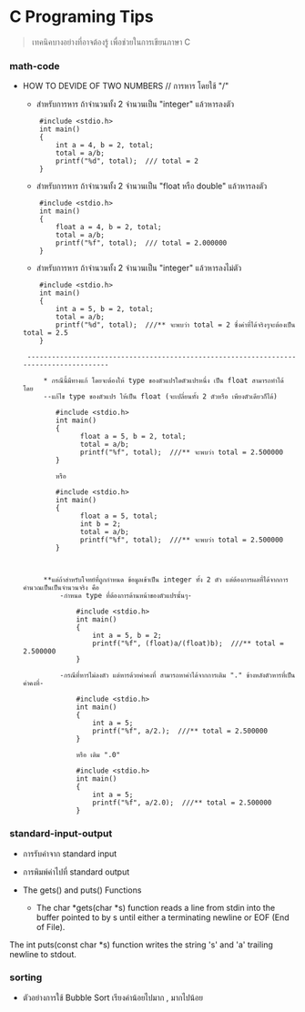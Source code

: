 # C Programing Tips #

> เทคนิคบางอย่างที่อาจต้องรู้ เพื่อช่วยในการเขียนภาษา C

### math-code ###
*  HOW TO DEVIDE OF TWO NUMBERS // การหาร โดยใช้ "/" 
    * สำหรับการหาร ถ้าจำนวนทั้ง 2 จำนวนเป็น "integer" แล้วหารลงตัว 
    ~~~
        #include <stdio.h>
        int main()
        {
            int a = 4, b = 2, total;
            total = a/b;
            printf("%d", total);  /// total = 2 
        }
    
    ~~~
    
    * สำหรับการหาร ถ้าจำนวนทั้ง 2 จำนวนเป็น "float หรือ double" แล้วหารลงตัว 
    ~~~
        #include <stdio.h>
        int main()
        {
            float a = 4, b = 2, total;
            total = a/b;
            printf("%f", total);  /// total = 2.000000 
        }
    
    ~~~
    * สำหรับการหาร ถ้าจำนวนทั้ง 2 จำนวนเป็น "integer" แล้วหารลงไม่ตัว 
    ~~~
        #include <stdio.h>
        int main()
        {
            int a = 5, b = 2, total;
            total = a/b;
            printf("%d", total);  ///** จะพบว่า total = 2 ซึ่งค่าที่ได้จริงๆจะต้องเป็น total = 2.5
        }
    ~~~
        ---------------------------------------------------------------------------------------
        
            * กรณีนี้มีทางแก้ โดยจะต้องให้ type ของตัวแปรใดตัวแปรหนึ่ง เป็น float สามารถทำได้ โดย
            --แก้ไข type ของตัวแปร ให้เป็น float (จะเปลี่ยนทั้ง 2 ตัวหรือ เพียงตัวเดียวก็ได้)
            
               #include <stdio.h>
               int main()
               {
                     float a = 5, b = 2, total;
                     total = a/b;
                     printf("%f", total);  ///** จะพบว่า total = 2.500000
               }
               
               หรือ
               
               #include <stdio.h>
               int main()
               {
                     float a = 5, total;
                     int b = 2;
                     total = a/b;
                     printf("%f", total);  ///** จะพบว่า total = 2.500000
               }
               
             
            
            **แต่ถ้าสำหรับโจทย์ที่ถูกกำหนด ข้อมูลเข้าเป็น integer ทั้ง 2 ตัว แต่ต้องการผลที่ได้จากการคำนวณเป็นเป็นจำนวนจริง คือ
                -กำหนด type ที่ต้องการด้านหน้าของตัวแปรนั้นๆ-
                
                    #include <stdio.h>
                    int main()
                    {
                        int a = 5, b = 2;
                        printf("%f", (float)a/(float)b);  ///** total = 2.500000
                    }
          
                -กรณีที่หารไม่ลงตัว แต่หารด้วยค่าคงที่ สามารถหาค่าได้จากการเติม "." ข้างหลังตัวหารที่เป็นค่าคงที่-
          
                    #include <stdio.h>
                    int main()
                    {
                        int a = 5;
                        printf("%f", a/2.);  ///** total = 2.500000
                    }
             
                    หรือ เติม ".0"
              
                    #include <stdio.h>
                    int main()
                    {
                        int a = 5;
                        printf("%f", a/2.0);  ///** total = 2.500000
                    }
             
              
                    

### standard-input-output ###
*   การรับค่าจาก standard input

*   การพิมพ์ค่าไปที่ standard output
   * The gets() and puts() Functions
     - The char *gets(char *s) function reads a line from stdin into the buffer pointed to by s until either a terminating newline or EOF (End of File).

The int puts(const char *s) function writes the string 's' and 'a' trailing newline to stdout.

### sorting ###
*   ตัวอย่างการใช้ Bubble Sort เรียงค่าน้อยไปมาก , มากไปน้อย
